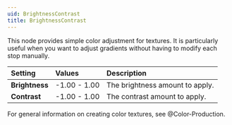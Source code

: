 ```yaml
---
uid: BrightnessContrast
title: BrightnessContrast
---
```


This node provides simple color adjustment for textures. It is particularly useful when you want to adjust gradients without having to modify each stop manually.

| Setting        | Values       | Description                     |
| :------------- | :----------- | :------------------------------ |
| **Brightness** | -1.00 - 1.00 | The brightness amount to apply. |
| **Contrast**   | -1.00 - 1.00 | The contrast amount to apply.   |


For general information on creating color textures, see @Color-Production.